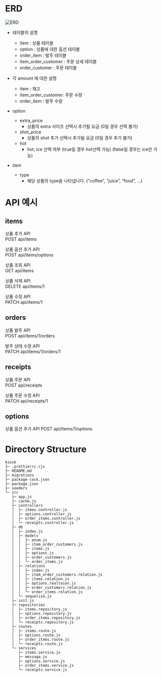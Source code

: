 # ERD

![ERD](https://github.com/verdantjuly/kiosk/assets/131671804/de6d6d2d-bfc1-4983-9770-9f624f42c6cb)

- 테이블의 설명

  - item : 상품 테이블
  - option : 상품에 대한 옵션 테이블
  - order_item : 발주 테이블
  - item_order_customer : 주문 상세 테이블
  - order_customer : 주문 테이블

- 각 amount 에 대한 설명
  - item : 재고
  - item_order_customer: 주문 수량
  - order_item : 발주 수량
- option
  - extra_price
    - 상품의 extra 사이즈 선택시 추가될 요금 (0일 경우 선택 불가)
  - shot_price
    - 상품의 shot 추가 선택시 추가될 요금 (0일 경우 추가 불가)
  - hot
    - hot, ice 선택 여부 (true일 경우 hot선택 가능) (false일 경우는 ice만 가능)
- item
  - type
    - 해당 상품의 type을 나타냅니다. (”coffee”, “juice”, “food”, …)

# API 예시

## items

상품 추가 API  
POST api/items

상품 옵션 추가 API  
POST api/items/options

상품 조회 API  
GET api/items

상품 삭제 API  
DELETE api/items/1

상품 수정 API  
PATCH api/items/1

## orders

상품 발주 API  
POST api/items/1/orders

발주 상태 수정 API  
PATCH api/items/1/orders/1

## receipts

상품 주문 API  
POST api/receipts

상품 주문 수정 API  
PATCH api/receipts/1

## options

상품 옵션 추가 API
POST api/items/1/options

# Directory Structure

```
kiosk
├─ .prettierrc.cjs
├─ README.md
├─ migrations
├─ package-lock.json
├─ package.json
├─ seeders
└─ src
   ├─ app.js
   ├─ cache.js
   ├─ controllers
   │  ├─ itmes.controller.js
   │  ├─ options.controller.js
   │  ├─ order_items.controller.js
   │  └─ receipts.controller.js
   ├─ db
   │  ├─ index.js
   │  ├─ models
   │  │  ├─ enum.js
   │  │  ├─ item_order_customers.js
   │  │  ├─ items.js
   │  │  ├─ options.js
   │  │  ├─ order_customers.js
   │  │  └─ order_items.js
   │  ├─ relations
   │  │  ├─ index.js
   │  │  ├─ item_order_customers.relation.js
   │  │  ├─ items.relation.js
   │  │  ├─ options.realtaion.js
   │  │  ├─ order_customers.relation.js
   │  │  └─ order_items.relation.js
   │  └─ sequelize.js
   ├─ init.js
   ├─ repositories
   │  ├─ items.repository.js
   │  ├─ options.repository.js
   │  ├─ order_items.repository.js
   │  └─ receipts.repository.js
   ├─ routes
   │  ├─ items.route.js
   │  ├─ options.route.js
   │  ├─ order_items.route.js
   │  └─ receipts.route.js
   └─ services
      ├─ items.service.js
      ├─ message.js
      ├─ options.service.js
      ├─ order_items.service.js
      └─ receipts.service.js

```

